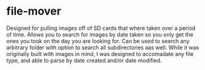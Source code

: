 # file-mover
Designed for pulling images off of SD cards that where taken over a period of time.   Allows you to search for images by date taken so you only get the ones  you took on the day you are looking for.  Can be used to search any arbitrary folder with option to search all subdirectories aas well.  While it was originally built with images in mind, I was designed to accomadate any file type, and able to parse by date created and/or date modified.
